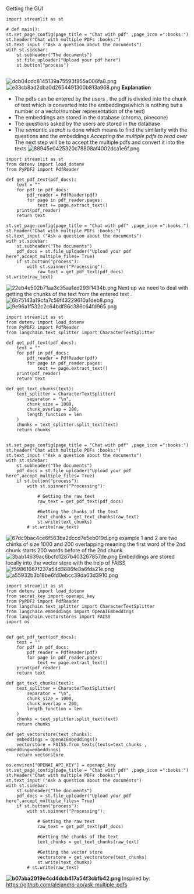 Getting the GUI
```
import streamlit as st

# def main():
st.set_page_config(page_title = "Chat with pdf" ,page_icon =":books:")
st.header("Chat with multiple PDFs :books:")
st.text_input ("Ask a question about the documents")
with st.sidebar:
    st.subheader("The documents")
    st.file_uploader("Upload your pdf here")
    st.button("process")
	
```
![dcb04cdc8145139a75593f855a006fa8.png](../_resources/dcb04cdc8145139a75593f855a006fa8.png)
![e33cb8ad2dba0d2654491300b813a968.png](../_resources/e33cb8ad2dba0d2654491300b813a968.png)
**Explanation**
- The pdfs can be entered by the users , the pdf is divided into the chunk of text which is converted into the embeddings(which is nothing but a number or a vector/number representation of the text)
- The embeddings are stored in the database (chroma, pinecone)
- The questions asked by the users are stored in the database
- The *semantic search* is done which means to find the similarity with the questions and the embeddings
*Accepting the multiple pdfs to read over*
The next step will be to accept the multiple pdfs and convert it into the texts
![88945e0425320c78808af4002dca1e6f.png](../_resources/88945e0425320c78808af4002dca1e6f.png) 
```
import streamlit as st
from dotenv import load_dotenv
from PyPDF2 import PdfReader

def get_pdf_text(pdf_docs):
    text = ""
    for pdf in pdf_docs:
        pdf_reader = PdfReader(pdf)
        for page in pdf_reader.pages:
            text += page.extract_text()
    print(pdf_reader)
    return text

st.set_page_config(page_title = "Chat with pdf" ,page_icon =":books:")
st.header("Chat with multiple PDFs :books:")
st.text_input ("Ask a question about the documents")
with st.sidebar:
    st.subheader("The documents")
    pdf_docs = st.file_uploader("Upload your pdf here",accept_multiple_files= True)
    if st.button("process"):
        with st.spinner("Processing"):
            raw_text = get_pdf_text(pdf_docs)
st.write(raw_text)

```
![22eb4e502b71aa3c35aa1ed293f1434b.png](../_resources/22eb4e502b71aa3c35aa1ed293f1434b.png)
Next up we need to deal with getting the chunks of the text from the entered text .
![6b75143a19cfa7c59f43229610a1deb8.png](../_resources/6b75143a19cfa7c59f43229610a1deb8.png)
![9e96a1f532c2c64bdf86c386c64fd965.png](../_resources/9e96a1f532c2c64bdf86c386c64fd965.png)
```
import streamlit as st
from dotenv import load_dotenv
from PyPDF2 import PdfReader
from langchain.text_splitter import CharacterTextSplitter

def get_pdf_text(pdf_docs):
    text = ""
    for pdf in pdf_docs:
        pdf_reader = PdfReader(pdf)
        for page in pdf_reader.pages:
            text += page.extract_text()
    print(pdf_reader)
    return text

def get_text_chunks(text):
    text_splitter = CharacterTextSplitter(
        separator = "\n",
        chunk_size = 1000,
        chunk_overlap = 200,
        length_function = len
    )
    chunks = text_splitter.split_text(text)
    return chunks


st.set_page_config(page_title = "Chat with pdf" ,page_icon =":books:")
st.header("Chat with multiple PDFs :books:")
st.text_input ("Ask a question about the documents")
with st.sidebar:
    st.subheader("The documents")
    pdf_docs = st.file_uploader("Upload your pdf here",accept_multiple_files= True)
    if st.button("process"):
        with st.spinner("Processing"):

            # Getting the raw text
            raw_text = get_pdf_text(pdf_docs)

            #Getting the chunks of the text
            text_chunks = get_text_chunks(raw_text)
            st.write(text_chunks)
        # st.write(raw_text)
```
![67dc9bac4ce6f563ba2dccd7e5eb019d.png](../_resources/67dc9bac4ce6f563ba2dccd7e5eb019d.png)
example 1 and 2 are two chinks of size 1000 and 200 overlapping meaning the first word of the 2nd chunk starts 200 words before of the 2nd chunk.
![3bab14639ac6bcfd1287b403267857de.png](../_resources/3bab14639ac6bcfd1287b403267857de.png)
Embeddings are stored locally into the vector store with the help of 	FAISS  
![f59861667f237a54d3886fe8a6fda21e.png](../_resources/f59861667f237a54d3886fe8a6fda21e.png)
![a55932b3b18be6fd0ebcc39da03d3910.png](../_resources/a55932b3b18be6fd0ebcc39da03d3910.png)
```
import streamlit as st
from dotenv import load_dotenv
from secret_key import openapi_key
from PyPDF2 import PdfReader
from langchain.text_splitter import CharacterTextSplitter
from langchain.embeddings import OpenAIEmbeddings
from langchain.vectorstores import FAISS
import os


def get_pdf_text(pdf_docs):
    text = ""
    for pdf in pdf_docs:
        pdf_reader = PdfReader(pdf)
        for page in pdf_reader.pages:
            text += page.extract_text()
    print(pdf_reader)
    return text

def get_text_chunks(text):
    text_splitter = CharacterTextSplitter(
        separator = "\n",
        chunk_size = 1000,
        chunk_overlap = 200,
        length_function = len
    )
    chunks = text_splitter.split_text(text)
    return chunks

def get_vectorstore(text_chunks):
    embeddings = OpenAIEmbeddings()
    vectorstore = FAISS.from_texts(texts=text_chunks , embedding=embeddings)
    return vectorstore

os.environ["OPENAI_API_KEY"] = openapi_key
st.set_page_config(page_title = "Chat with pdf" ,page_icon =":books:")
st.header("Chat with multiple PDFs :books:")
st.text_input ("Ask a question about the documents")
with st.sidebar:
    st.subheader("The documents")
    pdf_docs = st.file_uploader("Upload your pdf here",accept_multiple_files= True)
    if st.button("process"):
        with st.spinner("Processing"):

            # Getting the raw text
            raw_text = get_pdf_text(pdf_docs)

            #Getting the chunks of the text
            text_chunks = get_text_chunks(raw_text)

            #Getting the vector store
            vectorstore = get_vectorstore(text_chunks)
            st.write(text_chunks)
        # st.write(raw_text)
```
**![b07aba2019e4cd4dcb417a54f3cbfb42.png](../_resources/b07aba2019e4cd4dcb417a54f3cbfb42.png)**
Inspired by: https://github.com/alejandro-ao/ask-multiple-pdfs
